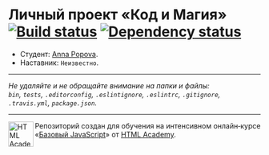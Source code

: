 # Личный проект «Код и Магия» [![Build status][travis-image]][travis-url] [![Dependency status][dependency-image]][dependency-url]

* Студент: [Anna Popova](https://up.htmlacademy.ru/javascript/7/user/129884).
* Наставник: `Неизвестно`.

---

_Не удаляйте и не обращайте внимание на папки и файлы:_<br>
_`bin`, `tests`, `.editorconfig`, `.eslintignore`, `.eslintrc`, `.gitignore`, `.travis.yml`, `package.json`._

---

<a href="https://htmlacademy.ru/intensive/javascript"><img align="left" width="50" height="50" title="HTML Academy" src="https://up.htmlacademy.ru/static/img/intensive/javascript/logo-for-github.svg"></a>

Репозиторий создан для обучения на интенсивном онлайн‑курсе «[Базовый JavaScript](https://htmlacademy.ru/intensive/javascript)» от [HTML Academy](https://htmlacademy.ru).

[travis-image]: https://travis-ci.org/htmlacademy-javascript/129884-code-and-magick.svg?branch=master
[travis-url]: https://travis-ci.org/htmlacademy-javascript/129884-code-and-magick
[dependency-image]: https://david-dm.org/htmlacademy-javascript/129884-code-and-magick.svg?style=flat-square
[dependency-url]: https://david-dm.org/htmlacademy-javascript/129884-code-and-magick
